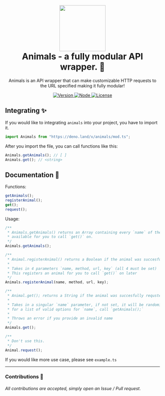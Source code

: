<h1 align="center">
	<img src="https://upload.wikimedia.org/wikipedia/commons/8/84/Deno.svg" width="150px"><br>
    Animals - a fully modular API wrapper. 🐢
</h1>
<p align="center">
	Animals is an API wrapper that can make customizable HTTP requests to the URL specified making it fully modular!
</p>

<p align="center">
	<a href="https://deno.land" target="_blank">
    	<img src="https://img.shields.io/badge/Version-1.1.0-7DCDE3?style=for-the-badge" alt="Version">
     </a>
	<a href="https://deno.land" target="_blank">
    	<img src="https://img.shields.io/badge/Deno-1.10.0+-7DCDE3?style=for-the-badge" alt="Node">
     </a>
     <a href="https://github.com/connuh/dank/blob/master/LICENSE" target="_blank">
    	<img src="https://img.shields.io/badge/License-WTFPL-7DCDE3?style=for-the-badge" alt="License">
     </a>
</p>

## Integrating ✨

If you would like to integrating `animals` into your project, you have to import it.
```ts
import Animals from "https://deno.land/x/animals/mod.ts";
```

After you import the file, you can call functions like this:
```ts
Animals.getAnimals(); // [ ]
Animals.get(); // <string>
```

## Documentation 📖

Functions:
```ts
getAnimals();
registerAnimal();
get();
request();
```

Usage:
```ts
/**
 * Animals.getAnimals() returns an Array containing every `name` of the animals
 * available for you to call `get()` on.
 */
Animals.getAnimals();
```
```ts
/**
 * Animal.registerAnimal() returns a Boolean if the animal was succesfully registered.
 *
 * Takes in 4 parameters `name, method, url, key` (all 4 must be set)
 * This registers an animal for you to call `get()` on later
 */
Animals.registerAnimal(name, method, url, key);
```
```ts
/**
 * Animal.get(); returns a String if the animal was succesfully requsted.
 *
 * Takes in a singular `name` parameter, if not set, it will be randomised
 * for a list of valid options for `name`, call `getAnimals();`
 *
 * Throws an error if you provide an invalid name
 */
Animals.get();
```
```ts
/**
 * Don't use this.
 */
Animal.request();
```

If you would like more use case, please see `example.ts`

---

### Contributions 🎉
###### All contributions are accepted, simply open an Issue / Pull request.
